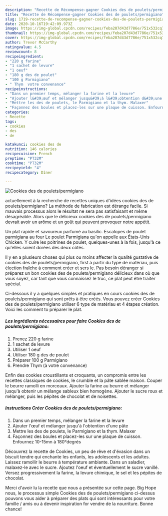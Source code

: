```yaml
---
description: "Recette de Récompense-gagner Cookies des de poulets/permigiano"
title: "Recette de Récompense-gagner Cookies des de poulets/permigiano"
slug: 1719-recette-de-recompense-gagner-cookies-des-de-poulets-permigiano
date: 2020-10-16T19:42:09.973Z
image: https://img-global.cpcdn.com/recipes/feba207d43d7786e/751x532cq70/cookies-des-de-pouletspermigiano-photo-principale-de-la-recette.jpg
thumbnail: https://img-global.cpcdn.com/recipes/feba207d43d7786e/751x532cq70/cookies-des-de-pouletspermigiano-photo-principale-de-la-recette.jpg
cover: https://img-global.cpcdn.com/recipes/feba207d43d7786e/751x532cq70/cookies-des-de-pouletspermigiano-photo-principale-de-la-recette.jpg
author: Trevor McCarthy
ratingvalue: 4.5
reviewcount: 8
recipeingredient:
- "220 g farine"
- "1 sachet de levure"
- "1 oeuf"
- "180 g des de poulet"
- "100 g Parmigiano"
- " Thym  votre convenance"
recipeinstructions:
- "Dans un premier temps, mélanger la farine et la levure"
- "Ajouter l&#39;œuf et mélanger jusqu&#39;à l&#39;obtention d&#39;une pâte"
- "Mettre les des de poulets, le Parmigiano et la thym. Malaxer"
- "Façonnez des boules et placez-les sur une plaque de cuisson. Enfournez 10-15mn à 180°degrés"
categories:
- Recette
tags:
- cookies
- des
- de

katakunci: cookies des de 
nutrition: 146 calories
recipecuisine: French
preptime: "PT32M"
cooktime: "PT32M"
recipeyield: "4"
recipecategory: Dîner

---
```



![Cookies des de poulets/permigiano](https://img-global.cpcdn.com/recipes/feba207d43d7786e/751x532cq70/cookies-des-de-pouletspermigiano-photo-principale-de-la-recette.jpg)

actuellement à la recherche de recettes uniques d'idées cookies des de poulets/permigiano? La méthode de fabrication est dérange facile. Si mauvais processus alors le résultat ne sera pas satisfaisant et même désagréable. Alors que le délicieux cookies des de poulets/permigiano devrait avoir un arôme et un goût qui peuvent provoquer notre appétit.

Un plat rapide et savoureux parfumé au basilic. Escalopes de poulet parmigiana au four Le poulet Parmigiana qu&#39;on appelle aux États-Unis Chicken. Y cuire les poitrines de poulet, quelques-unes à la fois, jusqu&#39;à ce qu&#39;elles soient dorées des deux côtés.

Il y en a plusieurs choses qui plus ou moins affecter la qualité gustative de cookies des de poulets/permigiano, first à partir du type de matériau, puis élection fraîche à comment créer et sers le. Pas besoin déranger si préparez un bon cookies des de poulets/permigiano délicieux dans où que vous soyez, car tant que vous connaissez le truc, ce plat peut être traiter spécial.


Ci-dessous il y a quelques simples et pratiques en cours cookies des de poulets/permigiano qui sont prêts à être créés. Vous pouvez créer Cookies des de poulets/permigiano utiliser 6 type de matériau et 4 étapes création. Voici les comment to préparer le plat.

<!--inarticleads1-->

##### Les ingrédients nécessaires pour faire Cookies des de poulets/permigiano:

1. Prenez 220 g farine
1.  1 sachet de levure
1. Utiliser 1 oeuf
1. Utiliser 180 g des de poulet
1. Préparer 100 g Parmigiano
1. Prendre  Thym (à votre convenance)


Enfin des cookies croustillants et croquants, un compromis entre les recettes classiques de cookies, le crumble et la pâte sablée maison. Couper le beurre ramolli en morceaux. Ajouter la farine au beurre et mélanger jusqu&#39;à obtenir un mélange sableux bien homogène. Ajouter le sucre roux et mélanger, puis les pépites de chocolat et de noisettes. 

<!--inarticleads2-->

##### Instructions Créer Cookies des de poulets/permigiano:

1. Dans un premier temps, mélanger la farine et la levure
1. Ajouter l&#39;œuf et mélanger jusqu&#39;à l&#39;obtention d&#39;une pâte
1. Mettre les des de poulets, le Parmigiano et la thym. Malaxer
1. Façonnez des boules et placez-les sur une plaque de cuisson. Enfournez 10-15mn à 180°degrés


Découvrez la recette de Cookies, un peu de rêve et d&#39;évasion dans un biscuit tendre qui enchante les enfants, les adolescents et les adultes. Laissez ramollir le beurre à température ambiante. Dans un saladier, malaxez-le avec le sucre. Ajoutez l&#39;oeuf et éventuellement le sucre vanillé. Versez progressivement la farine, la levure chimique, le sel et les pépites de chocolat. 


Merci d'avoir lu la recette que nous a présentée sur cette page. Big Hope nous, le processus simple Cookies des de poulets/permigiano ci-dessus pouvons vous aider à préparer des plats qui sont intéressants pour votre famille / amis ou à devenir inspiration for vendre de la nourriture. Bonne chance!
